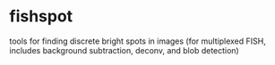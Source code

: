 # fishspot
tools for finding discrete bright spots in images (for multiplexed FISH, includes background subtraction, deconv, and blob detection)
